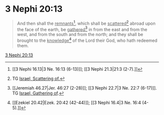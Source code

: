 # 3 Nephi 20:13

> And then shall the <u>remnants</u>[^a], which shall be <u>scattered</u>[^b] abroad upon the face of the earth, be <u>gathered</u>[^c] in from the east and from the west, and from the south and from the north; and they shall be brought to the <u>knowledge</u>[^d] of the Lord their God, who hath redeemed them.

[3 Nephi 20:13](https://www.churchofjesuschrist.org/study/scriptures/bofm/3-ne/20?lang=eng&id=p13#p13)


[^a]: [[3 Nephi 16.13|3 Ne. 16:13 (6-13)]]; [[3 Nephi 21.3|21:3 (2-7).]]
[^b]: TG [Israel, Scattering of.](https://www.churchofjesuschrist.org/study/scriptures/tg/israel-scattering-of?lang=eng)
[^c]: [[Jeremiah 46.27|Jer. 46:27 (2-28)]]; [[3 Nephi 22.7|3 Ne. 22:7 (6-17)]]. TG [Israel, Gathering of](https://www.churchofjesuschrist.org/study/scriptures/tg/israel-gathering-of?lang=eng).
[^d]: [[Ezekiel 20.42|Ezek. 20:42 (42-44)]]; [[3 Nephi 16.4|3 Ne. 16:4 (4-5).]]
